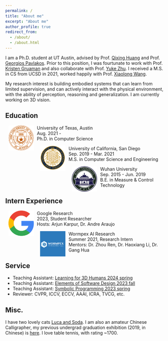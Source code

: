 ```yaml
---
permalink: /
title: "About me"
excerpt: "About me"
author_profile: true
redirect_from: 
  - /about/
  - /about.html
---
```

I am a Ph.D. student at UT Austin, advised by Prof. [Qixing Huang](https://www.cs.utexas.edu/~huangqx/) and Prof. [Georgios Pavlakos](https://geopavlakos.github.io/). Prior to this position, I was fourtunate to work with Prof. [Kristen Gruaman](https://www.cs.utexas.edu/users/grauman/) and also collaborate with Prof. [Yuke Zhu](https://www.cs.utexas.edu/~yukez/). I received a M.S. in CS from UCSD in 2021, worked happily with Prof. [Xiaolong Wang](https://xiaolonw.github.io/).

My research interest is building embodied systems that can learn from limited supervision, and can actively interact with the physical environment, with the ability of perception, reasoning and generalization. 
I am currently working on 3D vision.


## Education
<dl><dt><img align="left" width="80" height="80" hspace="10" src="./images/ut_austin.png"/></dt><dt>University of Texas, Austin</dt><dd>Aug. 2021 - </dd><dd>Ph.D. in Computer Science</dd></dl>

<dl><dt><img align="left" width="80" height="80" hspace="10" src="./images/UCSD.png"/></dt><dt>University of California, San Diego</dt><dd>Sep. 2019 - Mar. 2021</dd><dd>M.S. in Computer Science and Engineering</dd></dl>

<dl><dt><img align="left" width="80" height="80" hspace="10" src="./images/whu.png"/></dt><dt>Wuhan University</dt><dd>Sep. 2015 - Jun. 2019</dd><dd>B.E. in Measure & Control Technology</dd></dl>


## Intern Experience
<dl><dt><img align="left" width="80" height="80" hspace="10" src="./images/google.png"/></dt><dt>Google Research</dt><dd>2023, Student Researcher</dd><dd>Hosts: Arjun Karpur, Dr. Andre Araujo</dd></dl>

<dl><dt><img align="left" width="80" height="80" hspace="10" src="./images/wormpex.jpg"/></dt><dt>Wormpex AI Research</dt><dd>Summer 2021, Research Intern</dd><dd>Mentors: Dr. Zhou Ren, Dr. Haoxiang Li, Dr. Gang Hua</dd></dl>


## Service
* Teaching Assistant: [Learning for 3D Humans 2024 spring](https://sites.google.com/utexas.edu/cs395t-spring2024)
* Teaching Assistant: [Elements of Software Design 2023 fall]()
* Teaching Assistant: [Symbolic Programming 2023 spring](https://www.cs.utexas.edu/users/novak/cs378.html)
* Reviewer: CVPR, ICCV, ECCV, AAAI, ICRA, TVCG, etc.


## Misc.
I have two lovely cats [Luca and Soda](https://www.instagram.com/meow_luca_soda/).
I am also an amateur Chinese Calligrapher, my previous undergrad graduation exhibition (2019, in Chinese) is [here](https://mp.weixin.qq.com/s/7ERydW3i3iGsVcMOR13nzQ).
I love table tennis, with rating ~1700.
